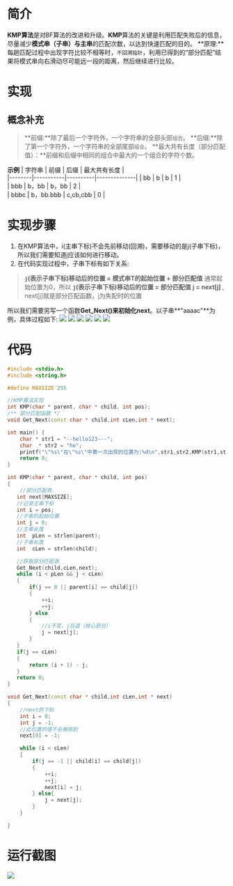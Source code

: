 # 简介
**KMP算法**是对BF算法的改进和升级。**KMP**算法的关键是利用匹配失败后的信息，尽量减少**模式串（子串）**与**主串**的匹配次数，以达到快速匹配的目的。
**原理:**每趟匹配过程中出现字符比较不相等时，`不回溯指针`，利用已得到的“部分匹配”结果将模式串向右滑动尽可能远一段的距离，然后继续进行比较。

# 实现
## 概念补充

> **前缀:**除了最后一个字符外，一个字符串的全部头部`组合`。
>  **后缀:**除了第一个字符外，一个字符串的全部尾部`组合`。
>  **最大共有长度（部分匹配值）：**前缀和后缀中相同的组合中最大的一个组合的字符个数。

**示例**
| 字符串 | 前缀      | 后缀     | 最大共有长度 |   
|--------|-----------|----------|--------------|
| bb     | b         | b        | 1          |   
| bbb    | b，bb     | b，bb    | 2            |   
| bbbc   | b，bb.bbb | c,cb,cbb | 0            |  

# 实现步骤
1. 在KMP算法中，i(主串下标)不会先前移动(回溯)，需要移动的是j(子串下标)，所以我们需要知道j应该如何进行移动。
2. 在代码实现过程中，子串下标有如下关系:
 > **`j`(表示子串下标)移动后的位置 = 模式串T的起始位置 + 部分匹配值**
 > 通常起始位置为0，所以
 > **`j`(表示子串下标)移动后的位置 = 部分匹配值**
 > **j = next[j]** , next[j]就是部分匹配函数，j为失配时的位置
 
所以我们需要另写一个函数**Get_Next()**来初始化**next**。以子串**"aaaac"**为例，具体过程如下:
![](https://ws1.sinaimg.cn/large/007llElwgy1g06eys8qlcj308p05wwel.jpg)
![](https://ws1.sinaimg.cn/large/007llElwgy1g06eys8r86j308905zt8t.jpg)
![](https://ws1.sinaimg.cn/large/007llElwgy1g06eys8jw8j308e05pglp.jpg)
![](https://ws1.sinaimg.cn/large/007llElwgy1g06eyscr70j308h05tglq.jpg)
![](https://ws1.sinaimg.cn/large/007llElwgy1g06eysv1svj308l05y74f.jpg)
![](https://ws1.sinaimg.cn/large/007llElwgy1g06f25mk34j30a704mt8x.jpg)


# 代码
``` cpp
#include <stdio.h>
#include <string.h>

#define MAXSIZE 255

//KMP算法实现
int KMP(char * parent, char * child, int pos);
/** 部分匹配函数 */
void Get_Next(const char * child,int cLen,int * next);

int main() {
    char * str1 = "--hello123---";
    char  * str2 = "he";
    printf("\"%s\"在\"%s\"中第一次出现的位置为:%d\n",str1,str2,KMP(str1,str2,1));
    return 0;
}

int KMP(char * parent, char * child, int pos)
{
    //部分匹配表
   int next[MAXSIZE];
   //记录主串下标
   int i = pos;
   //子串的起始位置
   int j = 0;
   //主串长度
   int  pLen = strlen(parent);
   //子串长度
   int  cLen = strlen(child);

   //获取部分匹配表
   Get_Next(child,cLen,next);
   while (i < pLen && j < cLen)
   {
       if(j == 0 || parent[i] == child[j])
       {
           ++i;
           ++j;
       } else
       {
           //i不变，j后退（核心部分）
           j = next[j];
       }
   }
   if(j == cLen)
   {
       return (i + 1) - j;
   }
   return 0;
}

void Get_Next(const char * child,int cLen,int * next)
{
    //next的下标
    int i = 0;
    int j = -1;
    //此位置的值不会被用到
    next[0] = -1;

    while (i < cLen)
    {
        if(j == -1 || child[i] == child[j])
        {
            ++i;
            ++j;
            next[i] = j;
        } else{
            j = next[j];
        }
    }

}
```

# 运行截图
![](https://ws1.sinaimg.cn/large/007llElwgy1g06f4wadcoj30hg071gln.jpg)